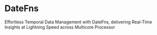 # DateFns
Effortless Temporal Data Management with DateFns, delivering Real-Time Insights at Lightning Speed across Multicore Processor
